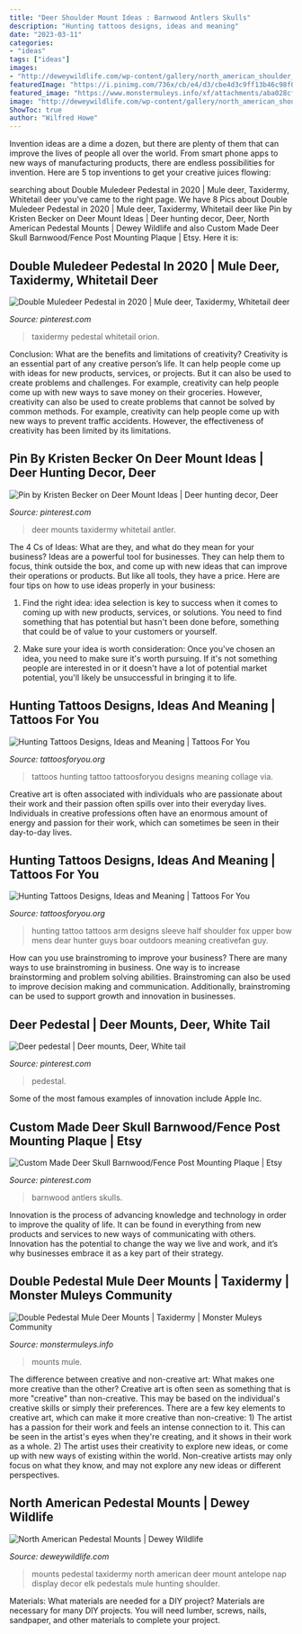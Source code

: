 ```yaml
---
title: "Deer Shoulder Mount Ideas : Barnwood Antlers Skulls"
description: "Hunting tattoos designs, ideas and meaning"
date: "2023-03-11"
categories:
- "ideas"
tags: ["ideas"]
images:
- "http://deweywildlife.com/wp-content/gallery/north_american_shoulder_and_pedestal_mounts/DSC_0430-e1508437278918.jpg"
featuredImage: "https://i.pinimg.com/736x/cb/e4/d3/cbe4d3c9ff13b46c98f01afb602a3fca.jpg"
featured_image: "https://www.monstermuleys.info/xf/attachments/aba028cf-af50-4e4c-83fb-b8c4cd89a715-jpeg.4907/"
image: "http://deweywildlife.com/wp-content/gallery/north_american_shoulder_and_pedestal_mounts/DSC_0430-e1508437278918.jpg"
ShowToc: true
author: "Wilfred Howe"
---
```



Invention ideas are a dime a dozen, but there are plenty of them that can improve the lives of people all over the world. From smart phone apps to new ways of manufacturing products, there are endless possibilities for invention. Here are 5 top inventions to get your creative juices flowing: 

	

		
searching about Double Muledeer Pedestal in 2020 | Mule deer, Taxidermy, Whitetail deer you've came to the right page. We have 8 Pics about Double Muledeer Pedestal in 2020 | Mule deer, Taxidermy, Whitetail deer like Pin by Kristen Becker on Deer Mount Ideas | Deer hunting decor, Deer, North American Pedestal Mounts | Dewey Wildlife and also Custom Made Deer Skull Barnwood/Fence Post Mounting Plaque | Etsy. Here it is:
		
    
## Double Muledeer Pedestal In 2020 | Mule Deer, Taxidermy, Whitetail Deer

<img loading=lazy src="https://i.pinimg.com/736x/cb/e4/d3/cbe4d3c9ff13b46c98f01afb602a3fca.jpg" onerror="this.onerror=null;this.src='https://tse4.mm.bing.net/th?id=OIP.dVASBKlwhN21F9EvXThggAHaJ8&amp;pid=15.1';" alt="Double Muledeer Pedestal in 2020 | Mule deer, Taxidermy, Whitetail deer">

_Source: pinterest.com_

>taxidermy pedestal whitetail orion. 

	

Conclusion: What are the benefits and limitations of creativity?
Creativity is an essential part of any creative person’s life. It can help people come up with ideas for new products, services, or projects. But it can also be used to create problems and challenges. For example, creativity can help people come up with new ways to save money on their groceries. However, creativity can also be used to create problems that cannot be solved by common methods. For example, creativity can help people come up with new ways to prevent traffic accidents. However, the effectiveness of creativity has been limited by its limitations.

    
## Pin By Kristen Becker On Deer Mount Ideas | Deer Hunting Decor, Deer

<img loading=lazy src="https://i.pinimg.com/736x/35/12/a9/3512a9b6c1bf3db2c7799b1d013e8a89.jpg" onerror="this.onerror=null;this.src='https://tse2.mm.bing.net/th?id=OIP.iWyZf9w9EPARYH7Qg_VRoQHaJ4&amp;pid=15.1';" alt="Pin by Kristen Becker on Deer Mount Ideas | Deer hunting decor, Deer">

_Source: pinterest.com_

>deer mounts taxidermy whitetail antler. 

	

The 4 Cs of Ideas: What are they, and what do they mean for your business?
Ideas are a powerful tool for businesses. They can help them to focus, think outside the box, and come up with new ideas that can improve their operations or products. But like all tools, they have a price. Here are four tips on how to use ideas properly in your business:
1. Find the right idea: idea selection is key to success when it comes to coming up with new products, services, or solutions. You need to find something that has potential but hasn't been done before, something that could be of value to your customers or yourself.

2. Make sure your idea is worth consideration: Once you've chosen an idea, you need to make sure it's worth pursuing. If it's not something people are interested in or it doesn't have a lot of potential market potential, you'll likely be unsuccessful in bringing it to life.

    
## Hunting Tattoos Designs, Ideas And Meaning | Tattoos For You

<img loading=lazy src="https://www.tattoosforyou.org/wp-content/uploads/2013/11/Hunting-Tattoos-For-Men.jpg" onerror="this.onerror=null;this.src='https://tse1.mm.bing.net/th?id=OIP.Kc2DjrE3lFeTVcpkShXz4wHaJ9&amp;pid=15.1';" alt="Hunting Tattoos Designs, Ideas and Meaning | Tattoos For You">

_Source: tattoosforyou.org_

>tattoos hunting tattoo tattoosforyou designs meaning collage via. 

	

Creative art is often associated with individuals who are passionate about their work and their passion often spills over into their everyday lives. Individuals in creative professions often have an enormous amount of energy and passion for their work, which can sometimes be seen in their day-to-day lives.

    
## Hunting Tattoos Designs, Ideas And Meaning | Tattoos For You

<img loading=lazy src="https://www.tattoosforyou.org/wp-content/uploads/2014/02/Hunting-Tattoos-on-Arm.jpg" onerror="this.onerror=null;this.src='https://tse4.mm.bing.net/th?id=OIP.z9dqoeOSbI6eKjEVxjvy2AHaH9&amp;pid=15.1';" alt="Hunting Tattoos Designs, Ideas and Meaning | Tattoos For You">

_Source: tattoosforyou.org_

>hunting tattoo tattoos arm designs sleeve half shoulder fox upper bow mens dear hunter guys boar outdoors meaning creativefan guy. 

	

How can you use brainstroming to improve your business?
There are many ways to use brainstroming in business. One way is to increase brainstorming and problem solving abilities. Brainstroming can also be used to improve decision making and communication. Additionally, brainstroming can be used to support growth and innovation in businesses.

    
## Deer Pedestal | Deer Mounts, Deer, White Tail

<img loading=lazy src="https://i.pinimg.com/736x/d7/f9/3d/d7f93dcc8a2bc99668fd52fc08856258.jpg" onerror="this.onerror=null;this.src='https://tse4.mm.bing.net/th?id=OIP.lgPBCbGNuo1XMP0nitPVhwHaJ3&amp;pid=15.1';" alt="Deer pedestal | Deer mounts, Deer, White tail">

_Source: pinterest.com_

>pedestal. 

	

Some of the most famous examples of innovation include Apple Inc.

    
## Custom Made Deer Skull Barnwood/Fence Post Mounting Plaque | Etsy

<img loading=lazy src="https://i.pinimg.com/736x/80/3f/7b/803f7b2ced105cb5c9124d052a3b4906.jpg" onerror="this.onerror=null;this.src='https://tse3.mm.bing.net/th?id=OIP.EdQYeWs-v0SRWYPz7Ld50wHaJ4&amp;pid=15.1';" alt="Custom Made Deer Skull Barnwood/Fence Post Mounting Plaque | Etsy">

_Source: pinterest.com_

>barnwood antlers skulls. 

	

Innovation is the process of advancing knowledge and technology in order to improve the quality of life. It can be found in everything from new products and services to new ways of communicating with others. Innovation has the potential to change the way we live and work, and it’s why businesses embrace it as a key part of their strategy.

    
## Double Pedestal Mule Deer Mounts | Taxidermy | Monster Muleys Community

<img loading=lazy src="https://www.monstermuleys.info/xf/attachments/aba028cf-af50-4e4c-83fb-b8c4cd89a715-jpeg.4907/" onerror="this.onerror=null;this.src='https://tse4.mm.bing.net/th?id=OIP.ZGM0p8P54lX_qp7qnZ-dKQHaJ4&amp;pid=15.1';" alt="Double Pedestal Mule Deer Mounts | Taxidermy | Monster Muleys Community">

_Source: monstermuleys.info_

>mounts mule. 

	

The difference between creative and non-creative art: What makes one more creative than the other?
Creative art is often seen as something that is more "creative" than non-creative. This may be based on the individual's creative skills or simply their preferences. There are a few key elements to creative art, which can make it more creative than non-creative: 1) The artist has a passion for their work and feels an intense connection to it. This can be seen in the artist's eyes when they're creating, and it shows in their work as a whole. 2) The artist uses their creativity to explore new ideas, or come up with new ways of existing within the world. Non-creative artists may only focus on what they know, and may not explore any new ideas or different perspectives.

    
## North American Pedestal Mounts | Dewey Wildlife

<img loading=lazy src="http://deweywildlife.com/wp-content/gallery/north_american_shoulder_and_pedestal_mounts/DSC_0430-e1508437278918.jpg" onerror="this.onerror=null;this.src='https://tse3.mm.bing.net/th?id=OIP.Nm6w5qSwQHCzmM4RFZs2zQHaK6&amp;pid=15.1';" alt="North American Pedestal Mounts | Dewey Wildlife">

_Source: deweywildlife.com_

>mounts pedestal taxidermy north american deer mount antelope nap display decor elk pedestals mule hunting shoulder. 

	

Materials: What materials are needed for a DIY project?
Materials are necessary for many DIY projects. You will need lumber, screws, nails, sandpaper, and other materials to complete your project.

